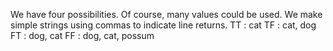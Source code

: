 We have four possibilities. Of course, many values could be used. We make simple strings
using commas to indicate line returns.
TT : cat
TF : cat, dog
FT : dog, cat
FF : dog, cat, possum